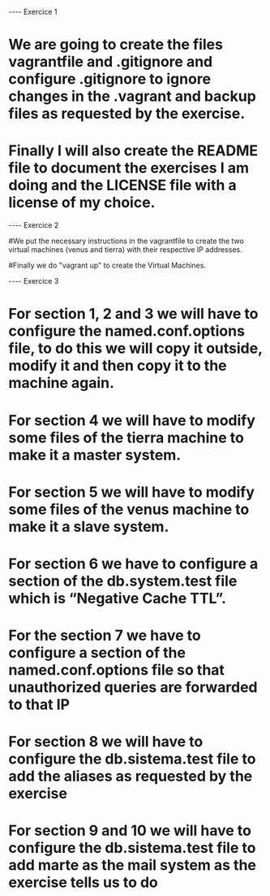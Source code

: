 ---- Exercice 1
# We are going to create the files vagrantfile and .gitignore and configure .gitignore to ignore changes in the .vagrant and backup files as requested by the exercise.

# Finally I will also create the README file to document the exercises I am doing and the LICENSE file with a license of my choice.

---- Exercice 2

#We put the necessary instructions in the vagrantfile to create the two virtual machines (venus and tierra) with their respective IP addresses.

#Finally we do "vagrant up" to create the Virtual Machines.

---- Exercice 3

# For section 1, 2 and 3 we will have to configure the named.conf.options file, to do this we will copy it outside, modify it and then copy it to the machine again.

# For section 4 we will have to modify some files of the tierra machine to make it a master system.

# For section 5 we will have to modify some files of the venus machine to make it a slave system.

# For section 6 we have to configure a section of the db.system.test file which is “Negative Cache TTL”.

# For the section 7 we have to configure a section of the named.conf.options file so that unauthorized queries are forwarded to that IP

# For section 8 we will have to configure the db.sistema.test file to add the aliases as requested by the exercise

# For section 9 and 10 we will have to configure the db.sistema.test file to add marte as the mail system as the exercise tells us to do